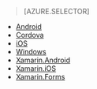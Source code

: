 > [AZURE.SELECTOR]
- [Android](../articles/app-service-mobile/app-service-mobile-android-get-started.md)
- [Cordova](../articles/app-service-mobile/app-service-mobile-cordova-get-started.md)
- [iOS](../articles/app-service-mobile/app-service-mobile-ios-get-started.md)
- [Windows](../articles/app-service-mobile/app-service-mobile-windows-store-dotnet-get-started.md)
- [Xamarin.Android](../articles/app-service-mobile/app-service-mobile-xamarin-android-get-started.md)
- [Xamarin.iOS](../articles/app-service-mobile/app-service-mobile-xamarin-ios-get-started.md)
- [Xamarin.Forms](../articles/app-service-mobile/app-service-mobile-xamarin-forms-get-started.md)


<!--HONumber=Apr16_HO1-->


